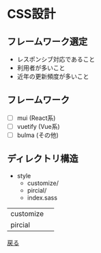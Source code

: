 # CSS設計

## フレームワーク選定

- レスポンシブ対応であること
- 利用者が多いこと
- 近年の更新頻度が多いこと

## フレームワーク

- [ ] mui (React系)
- [ ] vuetify (Vue系)
- [ ] bulma (その他)

## ディレクトリ構造

- style
  - customize/
  - pircial/
  - index.sass

| | |
| -- | -- |
| customize | |
| pircial | |

[戻る](./index.md)
